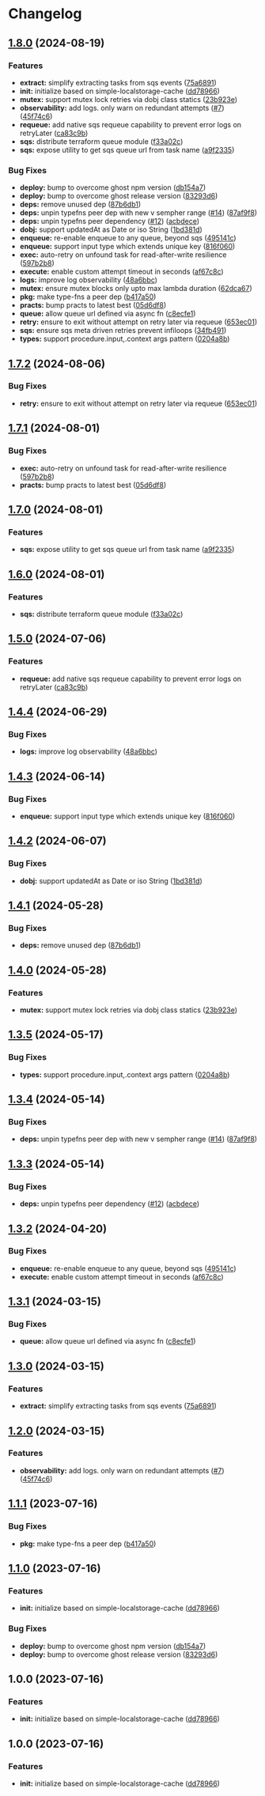 # Changelog

## [1.8.0](https://github.com/ehmpathy/simple-async-tasks/compare/v1.7.2...v1.8.0) (2024-08-19)


### Features

* **extract:** simplify extracting tasks from sqs events ([75a6891](https://github.com/ehmpathy/simple-async-tasks/commit/75a6891dc8cd794908ed3dd36b6f046f41a340ea))
* **init:** initialize based on simple-localstorage-cache ([dd78966](https://github.com/ehmpathy/simple-async-tasks/commit/dd7896652a1314cc70b8f3825c646e45df1f4420))
* **mutex:** support mutex lock retries via dobj class statics ([23b923e](https://github.com/ehmpathy/simple-async-tasks/commit/23b923e92d563d44a504631dd73a245aceb72a48))
* **observability:** add logs. only warn on redundant attempts ([#7](https://github.com/ehmpathy/simple-async-tasks/issues/7)) ([45f74c6](https://github.com/ehmpathy/simple-async-tasks/commit/45f74c69f9cdfd7bbee09a0c14173edfd8f0b9db))
* **requeue:** add native sqs requeue capability to prevent error logs on retryLater ([ca83c9b](https://github.com/ehmpathy/simple-async-tasks/commit/ca83c9bf167aa9177bcb3a7ecde0c4f6c1ee7e3e))
* **sqs:** distribute terraform queue module ([f33a02c](https://github.com/ehmpathy/simple-async-tasks/commit/f33a02c8e56ee6ca139287ffb1858cdb0659c13e))
* **sqs:** expose utility to get sqs queue url from task name ([a9f2335](https://github.com/ehmpathy/simple-async-tasks/commit/a9f2335987e1d4a5fafff0c0aecefd74282946eb))


### Bug Fixes

* **deploy:** bump to overcome ghost npm version ([db154a7](https://github.com/ehmpathy/simple-async-tasks/commit/db154a7919633893e085ee694ad343cd4fb8fdaa))
* **deploy:** bump to overcome ghost release version ([83293d6](https://github.com/ehmpathy/simple-async-tasks/commit/83293d664c4cf453a77e5a464e94ac5e5f308e4b))
* **deps:** remove unused dep ([87b6db1](https://github.com/ehmpathy/simple-async-tasks/commit/87b6db16a339fed6128af39139e1f561ddebb358))
* **deps:** unpin typefns peer dep with new v sempher range ([#14](https://github.com/ehmpathy/simple-async-tasks/issues/14)) ([87af9f8](https://github.com/ehmpathy/simple-async-tasks/commit/87af9f87c4da750202967fc0af6082cd110fe84e))
* **deps:** unpin typefns peer dependency ([#12](https://github.com/ehmpathy/simple-async-tasks/issues/12)) ([acbdece](https://github.com/ehmpathy/simple-async-tasks/commit/acbdece8db49d1e68f7992368215073b88829c6b))
* **dobj:** support updatedAt as Date or iso String ([1bd381d](https://github.com/ehmpathy/simple-async-tasks/commit/1bd381d1babf898f8381b9fc45dcdd85018d2838))
* **enqueue:** re-enable enqueue to any queue, beyond sqs ([495141c](https://github.com/ehmpathy/simple-async-tasks/commit/495141c8218b616ff81b4b02c6073aa37eb7fbab))
* **enqueue:** support input type which extends unique key ([816f060](https://github.com/ehmpathy/simple-async-tasks/commit/816f06025aa9cdf42d13bcbad04381e4186cdcd6))
* **exec:** auto-retry on unfound task for read-after-write resilience ([597b2b8](https://github.com/ehmpathy/simple-async-tasks/commit/597b2b8c6c80f2a4753d7a6d33307ebc83112015))
* **execute:** enable custom attempt timeout in seconds ([af67c8c](https://github.com/ehmpathy/simple-async-tasks/commit/af67c8c628939e429394357ee0940b7536bb2e1e))
* **logs:** improve log observability ([48a6bbc](https://github.com/ehmpathy/simple-async-tasks/commit/48a6bbcd6913b80310bc2ff34e300422bd3efb5c))
* **mutex:** ensure mutex blocks only upto max lambda duration ([62dca67](https://github.com/ehmpathy/simple-async-tasks/commit/62dca6760bf5a151a9a51fbc854da0866ec1b769))
* **pkg:** make type-fns a peer dep ([b417a50](https://github.com/ehmpathy/simple-async-tasks/commit/b417a5074fa5454b5c81461e466e5b0d5bda1f23))
* **practs:** bump practs to latest best ([05d6df8](https://github.com/ehmpathy/simple-async-tasks/commit/05d6df8648b6a2aa41c475e82a1e3d16a5bdb104))
* **queue:** allow queue url defined via async fn ([c8ecfe1](https://github.com/ehmpathy/simple-async-tasks/commit/c8ecfe1e2c2e703a78550f81b25b86a8f6507a78))
* **retry:** ensure to exit without attempt on retry later via requeue ([653ec01](https://github.com/ehmpathy/simple-async-tasks/commit/653ec011c558fd8f6a1bd66d014f23901553e031))
* **sqs:** ensure sqs meta driven retries prevent infiloops ([34fb491](https://github.com/ehmpathy/simple-async-tasks/commit/34fb4913e5eae4053e269bf803d8ee749eb4281a))
* **types:** support procedure.input,.context args pattern ([0204a8b](https://github.com/ehmpathy/simple-async-tasks/commit/0204a8bd926203155c9838e4672dd3357d79a847))

## [1.7.2](https://github.com/ehmpathy/simple-async-tasks/compare/v1.7.1...v1.7.2) (2024-08-06)


### Bug Fixes

* **retry:** ensure to exit without attempt on retry later via requeue ([653ec01](https://github.com/ehmpathy/simple-async-tasks/commit/653ec011c558fd8f6a1bd66d014f23901553e031))

## [1.7.1](https://github.com/ehmpathy/simple-async-tasks/compare/v1.7.0...v1.7.1) (2024-08-01)


### Bug Fixes

* **exec:** auto-retry on unfound task for read-after-write resilience ([597b2b8](https://github.com/ehmpathy/simple-async-tasks/commit/597b2b8c6c80f2a4753d7a6d33307ebc83112015))
* **practs:** bump practs to latest best ([05d6df8](https://github.com/ehmpathy/simple-async-tasks/commit/05d6df8648b6a2aa41c475e82a1e3d16a5bdb104))

## [1.7.0](https://github.com/ehmpathy/simple-async-tasks/compare/v1.6.0...v1.7.0) (2024-08-01)


### Features

* **sqs:** expose utility to get sqs queue url from task name ([a9f2335](https://github.com/ehmpathy/simple-async-tasks/commit/a9f2335987e1d4a5fafff0c0aecefd74282946eb))

## [1.6.0](https://github.com/ehmpathy/simple-async-tasks/compare/v1.5.0...v1.6.0) (2024-08-01)


### Features

* **sqs:** distribute terraform queue module ([f33a02c](https://github.com/ehmpathy/simple-async-tasks/commit/f33a02c8e56ee6ca139287ffb1858cdb0659c13e))

## [1.5.0](https://github.com/ehmpathy/simple-async-tasks/compare/v1.4.4...v1.5.0) (2024-07-06)


### Features

* **requeue:** add native sqs requeue capability to prevent error logs on retryLater ([ca83c9b](https://github.com/ehmpathy/simple-async-tasks/commit/ca83c9bf167aa9177bcb3a7ecde0c4f6c1ee7e3e))

## [1.4.4](https://github.com/ehmpathy/simple-async-tasks/compare/v1.4.3...v1.4.4) (2024-06-29)


### Bug Fixes

* **logs:** improve log observability ([48a6bbc](https://github.com/ehmpathy/simple-async-tasks/commit/48a6bbcd6913b80310bc2ff34e300422bd3efb5c))

## [1.4.3](https://github.com/ehmpathy/simple-async-tasks/compare/v1.4.2...v1.4.3) (2024-06-14)


### Bug Fixes

* **enqueue:** support input type which extends unique key ([816f060](https://github.com/ehmpathy/simple-async-tasks/commit/816f06025aa9cdf42d13bcbad04381e4186cdcd6))

## [1.4.2](https://github.com/ehmpathy/simple-async-tasks/compare/v1.4.1...v1.4.2) (2024-06-07)


### Bug Fixes

* **dobj:** support updatedAt as Date or iso String ([1bd381d](https://github.com/ehmpathy/simple-async-tasks/commit/1bd381d1babf898f8381b9fc45dcdd85018d2838))

## [1.4.1](https://github.com/ehmpathy/simple-async-tasks/compare/v1.4.0...v1.4.1) (2024-05-28)


### Bug Fixes

* **deps:** remove unused dep ([87b6db1](https://github.com/ehmpathy/simple-async-tasks/commit/87b6db16a339fed6128af39139e1f561ddebb358))

## [1.4.0](https://github.com/ehmpathy/simple-async-tasks/compare/v1.3.5...v1.4.0) (2024-05-28)


### Features

* **mutex:** support mutex lock retries via dobj class statics ([23b923e](https://github.com/ehmpathy/simple-async-tasks/commit/23b923e92d563d44a504631dd73a245aceb72a48))

## [1.3.5](https://github.com/ehmpathy/simple-async-tasks/compare/v1.3.4...v1.3.5) (2024-05-17)


### Bug Fixes

* **types:** support procedure.input,.context args pattern ([0204a8b](https://github.com/ehmpathy/simple-async-tasks/commit/0204a8bd926203155c9838e4672dd3357d79a847))

## [1.3.4](https://github.com/ehmpathy/simple-async-tasks/compare/v1.3.3...v1.3.4) (2024-05-14)


### Bug Fixes

* **deps:** unpin typefns peer dep with new v sempher range ([#14](https://github.com/ehmpathy/simple-async-tasks/issues/14)) ([87af9f8](https://github.com/ehmpathy/simple-async-tasks/commit/87af9f87c4da750202967fc0af6082cd110fe84e))

## [1.3.3](https://github.com/ehmpathy/simple-async-tasks/compare/v1.3.2...v1.3.3) (2024-05-14)


### Bug Fixes

* **deps:** unpin typefns peer dependency ([#12](https://github.com/ehmpathy/simple-async-tasks/issues/12)) ([acbdece](https://github.com/ehmpathy/simple-async-tasks/commit/acbdece8db49d1e68f7992368215073b88829c6b))

## [1.3.2](https://github.com/ehmpathy/simple-async-tasks/compare/v1.3.1...v1.3.2) (2024-04-20)


### Bug Fixes

* **enqueue:** re-enable enqueue to any queue, beyond sqs ([495141c](https://github.com/ehmpathy/simple-async-tasks/commit/495141c8218b616ff81b4b02c6073aa37eb7fbab))
* **execute:** enable custom attempt timeout in seconds ([af67c8c](https://github.com/ehmpathy/simple-async-tasks/commit/af67c8c628939e429394357ee0940b7536bb2e1e))

## [1.3.1](https://github.com/ehmpathy/simple-async-tasks/compare/v1.3.0...v1.3.1) (2024-03-15)


### Bug Fixes

* **queue:** allow queue url defined via async fn ([c8ecfe1](https://github.com/ehmpathy/simple-async-tasks/commit/c8ecfe1e2c2e703a78550f81b25b86a8f6507a78))

## [1.3.0](https://github.com/ehmpathy/simple-async-tasks/compare/v1.2.0...v1.3.0) (2024-03-15)


### Features

* **extract:** simplify extracting tasks from sqs events ([75a6891](https://github.com/ehmpathy/simple-async-tasks/commit/75a6891dc8cd794908ed3dd36b6f046f41a340ea))

## [1.2.0](https://github.com/ehmpathy/simple-async-tasks/compare/v1.1.1...v1.2.0) (2024-03-15)


### Features

* **observability:** add logs. only warn on redundant attempts ([#7](https://github.com/ehmpathy/simple-async-tasks/issues/7)) ([45f74c6](https://github.com/ehmpathy/simple-async-tasks/commit/45f74c69f9cdfd7bbee09a0c14173edfd8f0b9db))

## [1.1.1](https://github.com/ehmpathy/simple-async-tasks/compare/v1.1.0...v1.1.1) (2023-07-16)


### Bug Fixes

* **pkg:** make type-fns a peer dep ([b417a50](https://github.com/ehmpathy/simple-async-tasks/commit/b417a5074fa5454b5c81461e466e5b0d5bda1f23))

## [1.1.0](https://github.com/ehmpathy/simple-async-tasks/compare/v1.0.0...v1.1.0) (2023-07-16)


### Features

* **init:** initialize based on simple-localstorage-cache ([dd78966](https://github.com/ehmpathy/simple-async-tasks/commit/dd7896652a1314cc70b8f3825c646e45df1f4420))


### Bug Fixes

* **deploy:** bump to overcome ghost npm version ([db154a7](https://github.com/ehmpathy/simple-async-tasks/commit/db154a7919633893e085ee694ad343cd4fb8fdaa))
* **deploy:** bump to overcome ghost release version ([83293d6](https://github.com/ehmpathy/simple-async-tasks/commit/83293d664c4cf453a77e5a464e94ac5e5f308e4b))

## 1.0.0 (2023-07-16)


### Features

* **init:** initialize based on simple-localstorage-cache ([dd78966](https://github.com/ehmpathy/simple-async-tasks/commit/dd7896652a1314cc70b8f3825c646e45df1f4420))

## 1.0.0 (2023-07-16)


### Features

* **init:** initialize based on simple-localstorage-cache ([dd78966](https://github.com/ehmpathy/simple-async-tasks/commit/dd7896652a1314cc70b8f3825c646e45df1f4420))

